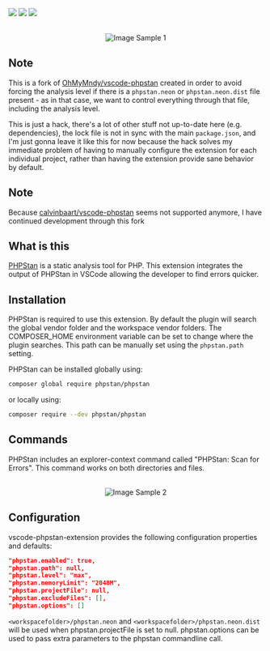 [![](https://vsmarketplacebadge.apphb.com/version-short/levacic.vscode-phpstan.svg)](https://marketplace.visualstudio.com/items?itemName=levacic.vscode-phpstan)
[![](https://vsmarketplacebadge.apphb.com/installs-short/levacic.vscode-phpstan.svg)](https://marketplace.visualstudio.com/items?itemName=levacic.vscode-phpstan)
[![](https://vsmarketplacebadge.apphb.com/rating-short/levacic.vscode-phpstan.svg)](https://marketplace.visualstudio.com/items?itemName=levacic.vscode-phpstan)

<p align="center">
  <br />
  <img src="https://puu.sh/zkXAe/e727a924d6.png" alt="Image Sample 1" />
</p>

## Note

This is a fork of [OhMyMndy/vscode-phpstan](https://github.com/OhMyMndy/vscode-phpstan) created in order to avoid forcing the analysis level if there is a `phpstan.neon` or `phpstan.neon.dist` file present - as in that case, we want to control everything through that file, including the analysis level.

This is just a hack, there's a lot of other stuff not up-to-date here (e.g. dependencies), the lock file is not in sync with the main `package.json`, and I'm just gonna leave it like this for now because the hack solves my immediate problem of having to manually configure the extension for each individual project, rather than having the extension provide sane behavior by default.

## Note

Because [calvinbaart/vscode-phpstan](https://github.com/calvinbaart/vscode-phpstan) seems not supported anymore, I have continued development through this fork

## What is this

[PHPStan](https://github.com/phpstan/phpstan) is a static analysis tool for PHP. This extension integrates the output of PHPStan in VSCode allowing the developer to find errors quicker.

## Installation

PHPStan is required to use this extension. By default the plugin will search the global vendor folder and the workspace vendor folders.
The COMPOSER_HOME environment variable can be set to change where the plugin searches.
This path can be manually set using the ``phpstan.path`` setting.

PHPStan can be installed globally using:

```bash
composer global require phpstan/phpstan
```

or locally using:

```bash
composer require --dev phpstan/phpstan
```

## Commands

PHPStan includes an explorer-context command called "PHPStan: Scan for Errors". This command works on both directories and files.

<p align="center">
  <br />
  <img src="https://puu.sh/ApEKt/e7eabb4b1c.png" alt="Image Sample 2" />
</p>

## Configuration

vscode-phpstan-extension provides the following configuration properties and defaults:

```json
"phpstan.enabled": true,
"phpstan.path": null,
"phpstan.level": "max",
"phpstan.memoryLimit": "2048M",
"phpstan.projectFile": null,
"phpstan.excludeFiles": [],
"phpstan.options": []
```

``<workspacefolder>/phpstan.neon`` and ``<workspacefolder>/phpstan.neon.dist`` will be used when phpstan.projectFile is set to null.
phpstan.options can be used to pass extra parameters to the phpstan commandline call.
